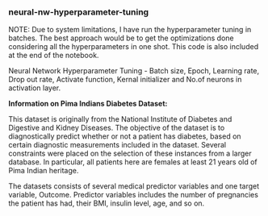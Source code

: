 ### neural-nw-hyperparameter-tuning

NOTE: Due to system limitations, I have run the hyperparameter tuning in batches. The best approach would be to get the optimizations done considering all the hyperparameters in one shot. This code is also included at the end of the notebook.

Neural Network Hyperparameter Tuning - Batch size, Epoch, Learning rate, Drop out rate, Activate function, Kernal initializer and No.of neurons in activation layer.

**Information on Pima Indians Diabetes Dataset:**

This dataset is originally from the National Institute of Diabetes and Digestive and Kidney Diseases. The objective of the dataset is to diagnostically predict whether or not a patient has diabetes, based on certain diagnostic measurements included in the dataset. Several constraints were placed on the selection of these instances from a larger database. In particular, all patients here are females at least 21 years old of Pima Indian heritage.

The datasets consists of several medical predictor variables and one target variable, Outcome. Predictor variables includes the number of pregnancies the patient has had, their BMI, insulin level, age, and so on.
